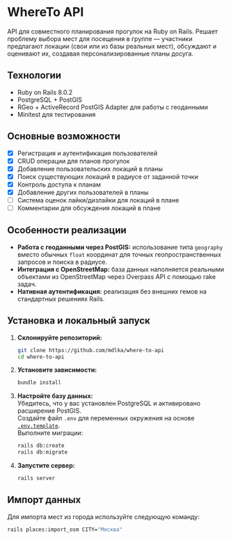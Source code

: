 # WhereTo API

API для совместного планирования прогулок на Ruby on Rails. Решает проблему выбора мест для посещения в группе — участники предлагают локации (свои или из базы реальных мест), обсуждают и оценивают их, создавая персонализированные планы досуга.

## Технологии

* Ruby on Rails 8.0.2
* PostgreSQL + PostGIS
* RGeo + ActiveRecord PostGIS Adapter для работы с геоданными
* Minitest для тестирования

## Основные возможности

* [x] Регистрация и аутентификация пользователей
* [x] CRUD операции для планов прогулок
* [x] Добавление пользовательских локаций в планы
* [x] Поиск существующих локаций в радиусе от заданной точки
* [x] Контроль доступа к планам
* [x] Добавление других пользователей в планы
* [ ] Система оценок лайки/дизлайки для локаций в плане
* [ ] Комментарии для обсуждения локаций в плане

## Особенности реализации

* **Работа с геоданными через PostGIS:** использование типа `geography` вместо обычных `float` координат для точных геопространственных запросов и поиска в радиусе.
* **Интеграция с OpenStreetMap:** база данных наполняется реальными объектами из OpenStreetMap через Overpass API с помощью rake задач.
* **Нативная аутентификация:** реализация без внешних гемов на стандартных решениях Rails.

## Установка и локальный запуск

1.  **Склонируйте репозиторий:**
    ```bash
    git clone https://github.com/mdlka/where-to-api
    cd where-to-api
    ```

2.  **Установите зависимости:**
    ```bash
    bundle install
    ```

3.  **Настройте базу данных:**  
    Убедитесь, что у вас установлен PostgreSQL и активировано расширение PostGIS.  
    Создайте файл `.env` для переменных окружения на основе [`.env.template`](https://github.com/mdlka/where-to-api/blob/master/.env.template).  
    Выполните миграции:
    ```bash
    rails db:create
    rails db:migrate
    ```

4.  **Запустите сервер:**
    ```bash
    rails server
    ```

## Импорт данных
Для импорта мест из города используйте следующую команду:
```bash
rails places:import_osm CITY="Москва"
```
